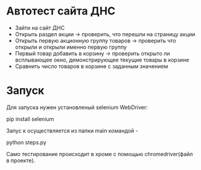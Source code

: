# Автотест сайта ДНС

- Зайти на сайт ДНС
- Открыть раздел акции -> проверить, что перешли на страницу акции
- Открыть первую акционную группу товаров -> проверить что открыли и открыли именно первую группу
- Первый товар добавить в корзину -> проверить открыто ли всплывающее окно, демонстрирующее текущие товары в корзине
- Сравнить число товаров в корзине с заданным значением

# Запуск

Для запуска нужен установленый selenium WebDriver:

pip install selenium

Запус к осуществляется из папки main командой -

python steps.py

Само тестирование происходит в хроме с помощью chromedriver(файл в проекте).
